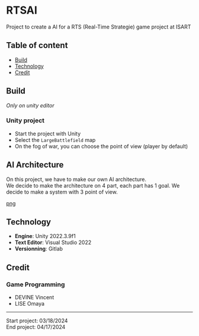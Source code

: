 # RTSAI
Project to create a AI for a RTS (Real-Time Strategie) game project at ISART

## Table of content
 - [Build](#build)
 - [Technology](#technology)
 - [Credit](#credit)

## Build
*Only on unity editor*
### Unity project
- Start the project with Unity
- Select the ```LargeBattlefield``` map
- On the fog of war, you can choose the point of view (player by default)

## AI Architecture
On this project, we have to make our own AI architecture.<br>
We decide to make the architecture on 4 part, each part has 1 goal.
We decide to make a system with 3 point of view.

[png]()




## Technology
 - **Engine**: Unity 2022.3.9f1
 - **Text Editor**: Visual Studio 2022
 - **Versionning**: Gitlab

 ## Credit
### Game Programming
 - DEVINE Vincent
 - LISE Omaya

<hr>
Start project: 03/18/2024<br>
End project: 04/17/2024